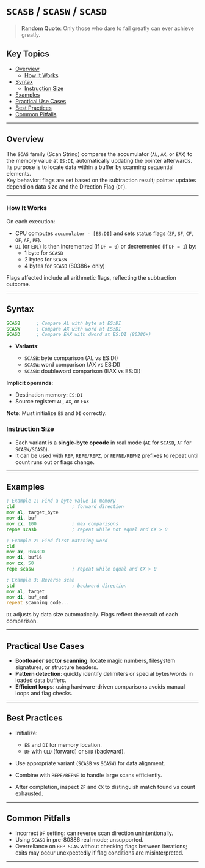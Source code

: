 # `SCASB` / `SCASW` / `SCASD`

> **Random Quote**: Only those who dare to fail greatly can ever achieve greatly.

## Key Topics

- [Overview](#overview)
    - [How It Works](#how-it-works)
- [Syntax](#syntax)
    - [Instruction Size](#instruction-size)
- [Examples](#examples)
- [Practical Use Cases](#practical-use-cases)
- [Best Practices](#best-practices)
- [Common Pitfalls](#common-pitfalls)

---

## Overview

The `SCAS` family (Scan String) compares the accumulator (`AL`, `AX`, or `EAX`) to the memory value at `ES:DI`, automatically updating the pointer afterwards.  
Its purpose is to locate data within a buffer by scanning sequential elements.  
Key behavior: flags are set based on the subtraction result; pointer updates depend on data size and the Direction Flag (`DF`).

---

### How It Works

On each execution:
- CPU computes `accumulator - [ES:DI]` and sets status flags (`ZF`, `SF`, `CF`, `OF`, `AF`, `PF`).
- `DI` (or `EDI`) is then incremented (if `DF = 0`) or decremented (if `DF = 1`) by:
  - 1 byte for `SCASB`
  - 2 bytes for `SCASW`
  - 4 bytes for `SCASD` (80386+ only)

Flags affected include all arithmetic flags, reflecting the subtraction outcome.  

---

## Syntax

```asm
SCASB      ; Compare AL with byte at ES:DI
SCASW      ; Compare AX with word at ES:DI
SCASD      ; Compare EAX with dword at ES:DI (80386+)
```

* **Variants**:

  * `SCASB`: byte comparison (AL vs ES\:DI)
  * `SCASW`: word comparison (AX vs ES\:DI)
  * `SCASD`: doubleword comparison (EAX vs ES\:DI)

**Implicit operands**:

* Destination memory: `ES:DI`
* Source register: `AL`, `AX`, or `EAX`

**Note**: Must initialize `ES` and `DI` correctly.

### Instruction Size

* Each variant is a **single-byte opcode** in real mode (`AE` for `SCASB`, `AF` for `SCASW/SCASD`).
* It can be used with `REP`, `REPE/REPZ`, or `REPNE/REPNZ` prefixes to repeat until count runs out or flags change.

---

## Examples

```asm
; Example 1: Find a byte value in memory
cld                     ; forward direction
mov al, target_byte
mov di, buf
mov cx, 100             ; max comparisons
repne scasb             ; repeat while not equal and CX > 0

; Example 2: Find first matching word
cld
mov ax, 0xABCD
mov di, buf16
mov cx, 50
repe scasw              ; repeat while equal and CX > 0

; Example 3: Reverse scan
std                     ; backward direction
mov al, target
mov di, buf_end
repeat scanning code...
```

`DI` adjusts by data size automatically.
Flags reflect the result of each comparison.

---

## Practical Use Cases

* **Bootloader sector scanning**: locate magic numbers, filesystem signatures, or structure headers.
* **Pattern detection**: quickly identify delimiters or special bytes/words in loaded data buffers.
* **Efficient loops**: using hardware-driven comparisons avoids manual loops and flag checks.

---

## Best Practices

* Initialize:

  * `ES` and `DI` for memory location.
  * `DF` with `CLD` (forward) or `STD` (backward).
* Use appropriate variant (`SCASB` vs `SCASW`) for data alignment.
* Combine with `REPE/REPNE` to handle large scans efficiently.
* After completion, inspect `ZF` and `CX` to distinguish match found vs count exhausted.

---

## Common Pitfalls

* Incorrect `DF` setting: can reverse scan direction unintentionally.
* Using `SCASD` in pre-80386 real mode; unsupported.
* Overreliance on `REP SCAS` without checking flags between iterations; exits may occur unexpectedly if flag conditions are misinterpreted.

---
